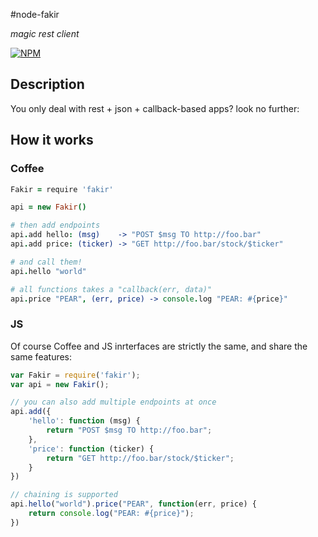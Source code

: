 #node-fakir

*magic rest client*

[![NPM](https://nodei.co/npm/fakir.png?downloads=true&stars=true)](https://nodei.co/npm/fakir/)

## Description

You only deal with rest + json + callback-based apps? look no further:

## How it works


### Coffee
```coffeescript
Fakir = require 'fakir'

api = new Fakir()

# then add endpoints
api.add hello: (msg)    -> "POST $msg TO http://foo.bar"
api.add price: (ticker) -> "GET http://foo.bar/stock/$ticker"

# and call them!
api.hello "world"

# all functions takes a "callback(err, data)"
api.price "PEAR", (err, price) -> console.log "PEAR: #{price}"
```

### JS

Of course Coffee and JS inrterfaces are strictly the same, and share the same features:

```javascript
var Fakir = require('fakir');
var api = new Fakir();

// you can also add multiple endpoints at once
api.add({
    'hello': function (msg) { 
        return "POST $msg TO http://foo.bar";
    },
    'price': function (ticker) { 
        return "GET http://foo.bar/stock/$ticker";
    }
})

// chaining is supported
api.hello("world").price("PEAR", function(err, price) { 
    return console.log("PEAR: #{price}");
})

```
